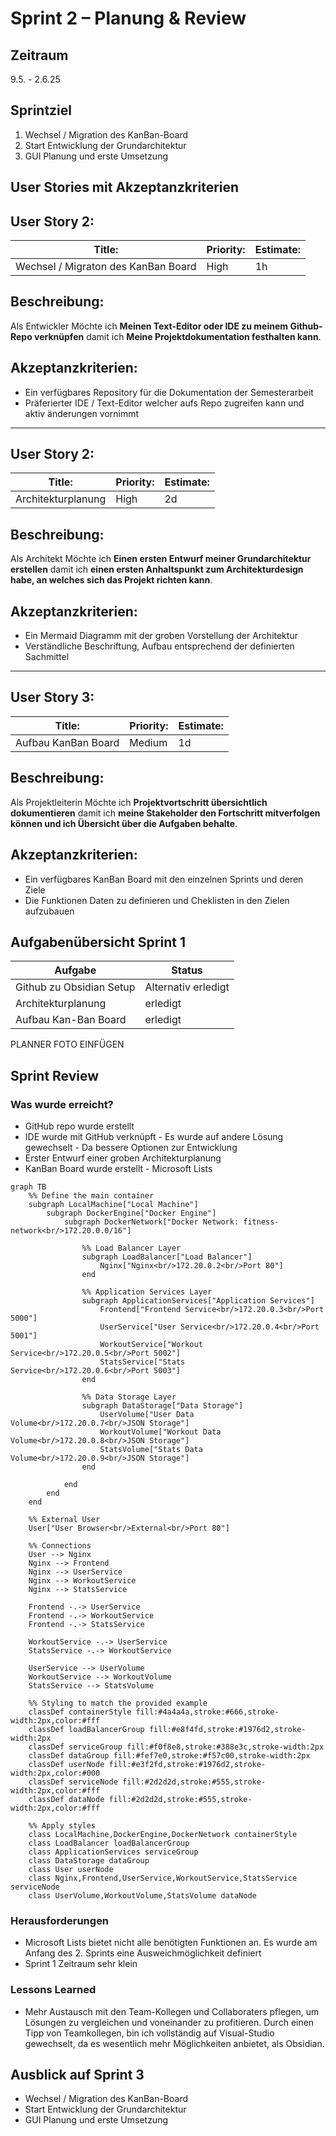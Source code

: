 # Sprint 2 – Planung & Review

## Zeitraum

9.5. - 2.6.25

## Sprintziel

1. Wechsel / Migration des KanBan-Board
2. Start Entwicklung der Grundarchitektur
3. GUI Planung und erste Umsetzung

## User Stories mit Akzeptanzkriterien

## User Story 2:


| Title:                              | Priority: | Estimate: |
| ------------------------------------- | ----------- | ----------- |
| Wechsel / Migraton des KanBan Board | High      | 1h        |

## Beschreibung:

Als Entwickler
Möchte ich **Meinen Text-Editor oder IDE zu meinem Github-Repo verknüpfen**
damit ich **Meine Projektdokumentation festhalten kann**.

## Akzeptanzkriterien:

- Ein verfügbares Repository für die Dokumentation der Semesterarbeit
- Präferierter IDE / Text-Editor welcher aufs Repo zugreifen kann und aktiv änderungen vornimmt

---

## User Story 2:


| Title:             | Priority: | Estimate: |
| -------------------- | ----------- | ----------- |
| Architekturplanung | High      | 2d        |

## Beschreibung:

Als Architekt
Möchte ich **Einen ersten Entwurf meiner Grundarchitektur erstellen**
damit ich **einen ersten Anhaltspunkt zum Architekturdesign habe, an welches sich das Projekt richten kann**.

## Akzeptanzkriterien:

- Ein Mermaid Diagramm mit der groben Vorstellung der Architektur
- Verständliche Beschriftung, Aufbau entsprechend der definierten Sachmittel

---

## User Story 3:


| Title:              | Priority: | Estimate: |
| --------------------- | ----------- | ----------- |
| Aufbau KanBan Board | Medium    | 1d        |

## Beschreibung:

Als Projektleiterin
Möchte ich **Projektvortschritt übersichtlich dokumentieren**
damit ich **meine Stakeholder den Fortschritt mitverfolgen können und ich Übersicht über die Aufgaben behalte**.

## Akzeptanzkriterien:

- Ein verfügbares KanBan Board mit den einzelnen Sprints und deren Ziele
- Die Funktionen Daten zu definieren und Cheklisten in den Zielen aufzubauen

## Aufgabenübersicht Sprint 1


| Aufgabe                  | Status              |
| -------------------------- | --------------------- |
| Github zu Obsidian Setup | Alternativ erledigt |
| Architekturplanung       | erledigt            |
| Aufbau Kan-Ban Board     | erledigt            |

PLANNER FOTO EINFÜGEN

## Sprint Review

### Was wurde erreicht?

- GitHub repo wurde erstellt
- IDE wurde mit GitHub verknüpft - Es wurde auf andere Lösung gewechselt - Da bessere Optionen zur Entwicklung
- Erster Entwurf einer groben Architekturplanung
- KanBan Board wurde erstellt - Microsoft Lists

```mermaid
graph TB
    %% Define the main container
    subgraph LocalMachine["Local Machine"]
        subgraph DockerEngine["Docker Engine"]
            subgraph DockerNetwork["Docker Network: fitness-network<br/>172.20.0.0/16"]
                
                %% Load Balancer Layer
                subgraph LoadBalancer["Load Balancer"]
                    Nginx["Nginx<br/>172.20.0.2<br/>Port 80"]
                end
                
                %% Application Services Layer
                subgraph ApplicationServices["Application Services"]
                    Frontend["Frontend Service<br/>172.20.0.3<br/>Port 5000"]
                    UserService["User Service<br/>172.20.0.4<br/>Port 5001"]
                    WorkoutService["Workout Service<br/>172.20.0.5<br/>Port 5002"]
                    StatsService["Stats Service<br/>172.20.0.6<br/>Port 5003"]
                end
                
                %% Data Storage Layer
                subgraph DataStorage["Data Storage"]
                    UserVolume["User Data Volume<br/>172.20.0.7<br/>JSON Storage"]
                    WorkoutVolume["Workout Data Volume<br/>172.20.0.8<br/>JSON Storage"]
                    StatsVolume["Stats Data Volume<br/>172.20.0.9<br/>JSON Storage"]
                end
                
            end
        end
    end
    
    %% External User
    User["User Browser<br/>External<br/>Port 80"]
    
    %% Connections
    User --> Nginx
    Nginx --> Frontend
    Nginx --> UserService
    Nginx --> WorkoutService
    Nginx --> StatsService
    
    Frontend -.-> UserService
    Frontend -.-> WorkoutService
    Frontend -.-> StatsService
    
    WorkoutService -.-> UserService
    StatsService -.-> WorkoutService

    UserService --> UserVolume
    WorkoutService --> WorkoutVolume
    StatsService --> StatsVolume

    %% Styling to match the provided example
    classDef containerStyle fill:#4a4a4a,stroke:#666,stroke-width:2px,color:#fff
    classDef loadBalancerGroup fill:#e8f4fd,stroke:#1976d2,stroke-width:2px
    classDef serviceGroup fill:#f0f8e8,stroke:#388e3c,stroke-width:2px
    classDef dataGroup fill:#fef7e0,stroke:#f57c00,stroke-width:2px
    classDef userNode fill:#e3f2fd,stroke:#1976d2,stroke-width:2px,color:#000
    classDef serviceNode fill:#2d2d2d,stroke:#555,stroke-width:2px,color:#fff
    classDef dataNode fill:#2d2d2d,stroke:#555,stroke-width:2px,color:#fff

    %% Apply styles
    class LocalMachine,DockerEngine,DockerNetwork containerStyle
    class LoadBalancer loadBalancerGroup
    class ApplicationServices serviceGroup
    class DataStorage dataGroup
    class User userNode
    class Nginx,Frontend,UserService,WorkoutService,StatsService serviceNode
    class UserVolume,WorkoutVolume,StatsVolume dataNode
```

### Herausforderungen

- Microsoft Lists bietet nicht alle benötigten Funktionen an. Es wurde am Anfang des 2. Sprints eine Ausweichmöglichkeit definiert
- Sprint 1 Zeitraum sehr klein

### Lessons Learned

- Mehr Austausch mit den Team-Kollegen und Collaboraters pflegen, um Lösungen zu vergleichen und voneinander zu profitieren. Durch einen Tipp von Teamkollegen, bin ich vollständig auf Visual-Studio gewechselt, da es wesentlich mehr Möglichkeiten anbietet, als Obsidian.

## Ausblick auf Sprint 3

- Wechsel / Migration des KanBan-Board
- Start Entwicklung der Grundarchitektur
- GUI Planung und erste Umsetzung
